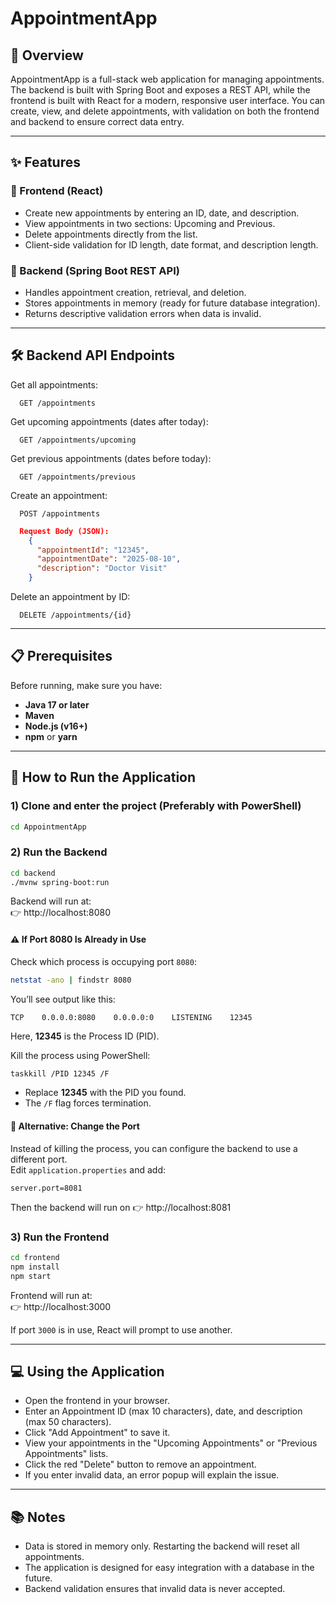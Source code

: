 # AppointmentApp

## 📌 Overview
AppointmentApp is a full-stack web application for managing appointments.
The backend is built with Spring Boot and exposes a REST API, while the frontend is built with React for a modern, responsive user interface.
You can create, view, and delete appointments, with validation on both the frontend and backend to ensure correct data entry.

---

## ✨ Features

### 🔹 Frontend (React)
- Create new appointments by entering an ID, date, and description.
- View appointments in two sections: Upcoming and Previous.
- Delete appointments directly from the list.
- Client-side validation for ID length, date format, and description length.

### 🔹 Backend (Spring Boot REST API)
- Handles appointment creation, retrieval, and deletion.
- Stores appointments in memory (ready for future database integration).
- Returns descriptive validation errors when data is invalid.

---

## 🛠 Backend API Endpoints

Get all appointments:
```http
  GET /appointments
```

Get upcoming appointments (dates after today):
```http
  GET /appointments/upcoming
```

Get previous appointments (dates before today):
```http
  GET /appointments/previous
```

Create an appointment:
```http
  POST /appointments
```
```json
  Request Body (JSON):
    {
      "appointmentId": "12345",
      "appointmentDate": "2025-08-10",
      "description": "Doctor Visit"
    }
```

Delete an appointment by ID:
```http
  DELETE /appointments/{id}
```
---

## 📋 Prerequisites
Before running, make sure you have:
- **Java 17 or later**
- **Maven**
- **Node.js (v16+)**
- **npm** or **yarn**

---

## 🚀 How to Run the Application

### 1) Clone and enter the project (Preferably with PowerShell)
```bash
cd AppointmentApp
```

### 2) Run the Backend
```bash
cd backend
./mvnw spring-boot:run
```

Backend will run at:  
👉 http://localhost:8080  

#### ⚠️ If Port 8080 Is Already in Use
Check which process is occupying port `8080`:  
```bash
netstat -ano | findstr 8080
```

You’ll see output like this:  
```plaintext
TCP    0.0.0.0:8080    0.0.0.0:0    LISTENING    12345
```
Here, **12345** is the Process ID (PID).

Kill the process using PowerShell:  
```bash
taskkill /PID 12345 /F
```
- Replace **12345** with the PID you found.  
- The `/F` flag forces termination.  

#### 🔄 Alternative: Change the Port
Instead of killing the process, you can configure the backend to use a different port.  
Edit `application.properties` and add:  
```properties
server.port=8081
```
Then the backend will run on 👉 http://localhost:8081

### 3) Run the Frontend
```bash
cd frontend
npm install
npm start
```
Frontend will run at:  
👉 http://localhost:3000  

If port `3000` is in use, React will prompt to use another.

---

## 💻 Using the Application
- Open the frontend in your browser.
- Enter an Appointment ID (max 10 characters), date, and description (max 50 characters).
- Click "Add Appointment" to save it.
- View your appointments in the "Upcoming Appointments" or "Previous Appointments" lists.
- Click the red "Delete" button to remove an appointment.
- If you enter invalid data, an error popup will explain the issue.

---

## 📚 Notes
- Data is stored in memory only. Restarting the backend will reset all appointments.
- The application is designed for easy integration with a database in the future.
- Backend validation ensures that invalid data is never accepted.